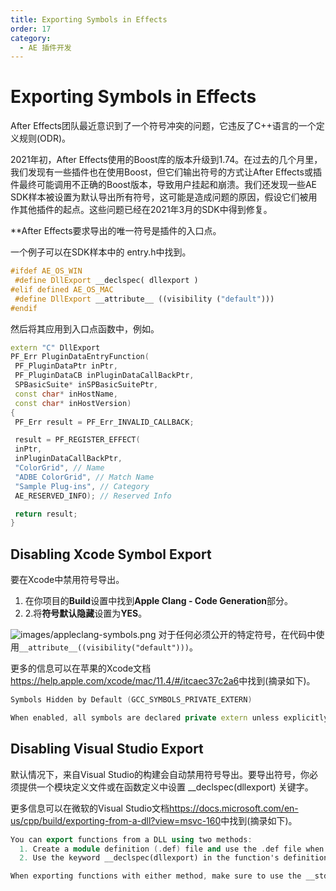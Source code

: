 ```yaml
---
title: Exporting Symbols in Effects
order: 17
category:
  - AE 插件开发
---
```


# Exporting Symbols in Effects

After Effects团队最近意识到了一个符号冲突的问题，它违反了C++语言的一个定义规则(ODR)。

2021年初，After Effects使用的Boost库的版本升级到1.74。在过去的几个月里，我们发现有一些插件也在使用Boost，但它们输出符号的方式让After Effects或插件最终可能调用不正确的Boost版本，导致用户挂起和崩溃。我们还发现一些AE SDK样本被设置为默认导出所有符号，这可能是造成问题的原因，假设它们被用作其他插件的起点。这些问题已经在2021年3月的SDK中得到修复。

**After Effects要求导出的唯一符号是插件的入口点。

一个例子可以在SDK样本中的 entry.h中找到。

```cpp
#ifdef AE_OS_WIN
 #define DllExport __declspec( dllexport )
#elif defined AE_OS_MAC
 #define DllExport __attribute__ ((visibility ("default")))
#endif

```

然后将其应用到入口点函数中，例如。

```cpp
extern "C" DllExport
PF_Err PluginDataEntryFunction(
 PF_PluginDataPtr inPtr,
 PF_PluginDataCB inPluginDataCallBackPtr,
 SPBasicSuite* inSPBasicSuitePtr,
 const char* inHostName,
 const char* inHostVersion)
{
 PF_Err result = PF_Err_INVALID_CALLBACK;

 result = PF_REGISTER_EFFECT(
 inPtr,
 inPluginDataCallBackPtr,
 "ColorGrid", // Name
 "ADBE ColorGrid", // Match Name
 "Sample Plug-ins", // Category
 AE_RESERVED_INFO); // Reserved Info

 return result;
}

```

## Disabling Xcode Symbol Export

要在Xcode中禁用符号导出。

1. 在你项目的**Build**设置中找到**Apple Clang - Code Generation**部分。
2. 2.将**符号默认隐藏**设置为**YES**。

![images/appleclang-symbols.png](/images/appleclang-symbols.png)
对于任何必须公开的特定符号，在代码中使用`__attribute__((visibility("default")))`。

更多的信息可以在苹果的Xcode文档<https://help.apple.com/xcode/mac/11.4/#/itcaec37c2a6>中找到(摘录如下)。

```cpp
Symbols Hidden by Default (GCC_SYMBOLS_PRIVATE_EXTERN)

When enabled, all symbols are declared private extern unless explicitly marked to be exported using __attribute__((visibility("default"))) in code. If not enabled, all symbols are exported unless explicitly marked as private extern.

```

## Disabling Visual Studio Export

默认情况下，来自Visual Studio的构建会自动禁用符号导出。要导出符号，你必须提供一个模块定义文件或在函数定义中设置 \_\_declspec(dllexport) 关键字。

更多信息可以在微软的Visual Studio文档<https://docs.microsoft.com/en-us/cpp/build/exporting-from-a-dll?view=msvc-160>中找到(摘录如下)。

```cpp
You can export functions from a DLL using two methods:
  1. Create a module definition (.def) file and use the .def file when building the DLL. Use this approach if you want to export functions from your DLL by ordinal rather than by name.
  2. Use the keyword __declspec(dllexport) in the function's definition.

When exporting functions with either method, make sure to use the __stdcall calling convention.

```